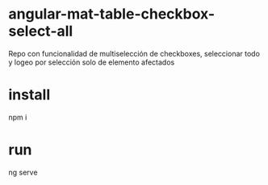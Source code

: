 # angular-mat-table-checkbox-select-all
Repo con funcionalidad de multiselección de checkboxes, seleccionar todo y logeo por selección solo de elemento afectados

# install
npm i

# run
ng serve

